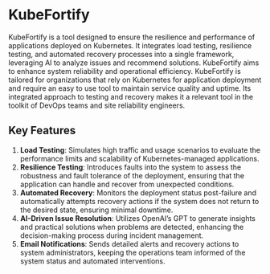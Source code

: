 # KubeFortify

KubeFortify is a tool designed to ensure the resilience and performance of applications deployed on Kubernetes. It integrates load testing, resilience testing, and automated recovery processes into a single framework, leveraging AI to analyze issues and recommend solutions. KubeFortify aims to enhance system reliability and operational efficiency.
KubeFortify is tailored for organizations that rely on Kubernetes for application deployment and require an easy to use tool to maintain service quality and uptime. Its integrated approach to testing and recovery makes it a relevant tool in the toolkit of DevOps teams and site reliability engineers.

## Key Features
1. **Load Testing**: Simulates high traffic and usage scenarios to evaluate the performance limits and scalability of Kubernetes-managed applications.
2. **Resilience Testing**: Introduces faults into the system to assess the robustness and fault tolerance of the deployment, ensuring that the application can handle and recover from unexpected conditions.
3. **Automated Recovery**: Monitors the deployment status post-failure and automatically attempts recovery actions if the system does not return to the desired state, ensuring minimal downtime.
4. **AI-Driven Issue Resolution**: Utilizes OpenAI’s GPT to generate insights and practical solutions when problems are detected, enhancing the decision-making process during incident management.
5. **Email Notifications**: Sends detailed alerts and recovery actions to system administrators, keeping the operations team informed of the system status and automated interventions.



